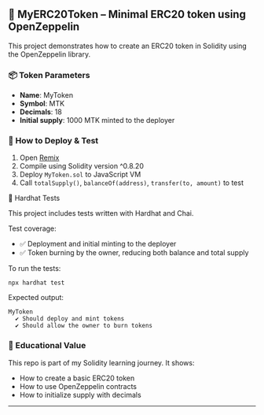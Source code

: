 ## 🚀 MyERC20Token – Minimal ERC20 token using OpenZeppelin

This project demonstrates how to create an ERC20 token in Solidity using the OpenZeppelin library.

### 📦 Token Parameters
- **Name**: MyToken
- **Symbol**: MTK
- **Decimals**: 18
- **Initial supply**: 1000 MTK minted to the deployer

### 🔧 How to Deploy & Test
1. Open [Remix](https://remix.ethereum.org/)
2. Compile using Solidity version ^0.8.20
3. Deploy `MyToken.sol` to JavaScript VM
4. Call `totalSupply()`, `balanceOf(address)`, `transfer(to, amount)` to test

🧪 Hardhat Tests

This project includes tests written with Hardhat and Chai.

Test coverage:
- ✅ Deployment and initial minting to the deployer
- ✅ Token burning by the owner, reducing both balance and total supply

To run the tests:

    npx hardhat test

Expected output:

    MyToken
      ✔ Should deploy and mint tokens
      ✔ Should allow the owner to burn tokens

### 🧠 Educational Value
This repo is part of my Solidity learning journey. It shows:
- How to create a basic ERC20 token
- How to use OpenZeppelin contracts
- How to initialize supply with decimals

---

